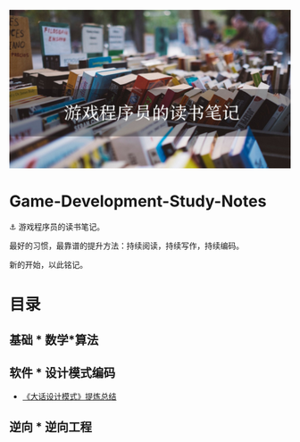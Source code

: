 

![](Media/Cover.jpg)



# Game-Development-Study-Notes

:anchor: 游戏程序员的读书笔记。

最好的习惯，最靠谱的提升方法：持续阅读，持续写作，持续编码。

新的开始，以此铭记。

# 目录

## 基础 * 数学*算法

## 软件 * 设计模式编码
- [《大话设计模式》提炼总结]()
## 逆向 * 逆向工程
